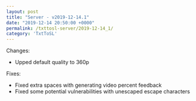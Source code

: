 ```yaml
---
layout: post
title: "Server - v2019-12-14.1"
date: "2019-12-14 20:50:00 +0000"
permalink: /txttosl-server/2019-12-14_1/
category: 'TxtToSL'
---
```


Changes:
 - Upped default quality to 360p

Fixes:
 - Fixed extra spaces with generating video percent feedback
 - Fixed some potential vulnerabilities with unescaped escape characters